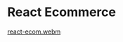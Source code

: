 # React Ecommerce

[react-ecom.webm](https://github.com/user-attachments/assets/17ae030b-06c5-48c5-95a8-25deca2511fb)
